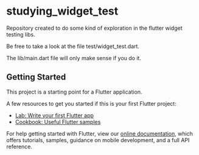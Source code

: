 # studying_widget_test

Repository created to do some kind of exploration in the flutter widget testing libs.

Be free to take a look at the file test/widget_test.dart.

The lib/main.dart file will only make sense if you do it.

## Getting Started

This project is a starting point for a Flutter application.

A few resources to get you started if this is your first Flutter project:

- [Lab: Write your first Flutter app](https://flutter.dev/docs/get-started/codelab)
- [Cookbook: Useful Flutter samples](https://flutter.dev/docs/cookbook)

For help getting started with Flutter, view our
[online documentation](https://flutter.dev/docs), which offers tutorials,
samples, guidance on mobile development, and a full API reference.
